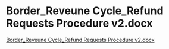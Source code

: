 # Border_Reveune Cycle_Refund Requests Procedure v2.docx

[Border_Reveune Cycle_Refund Requests Procedure v2.docx](Border_Reveune%20Cycle_Refund%20Requests%20Procedure%20v2%20%2064a87db48d414a489d69b63bb28809b3/Border_Reveune_Cycle_Refund_Requests_Procedure_v2.docx)